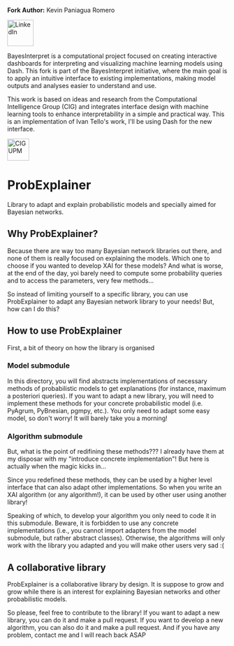 **Fork Author:** Kevin Paniagua Romero  

[<img src="https://upload.wikimedia.org/wikipedia/commons/c/ca/LinkedIn_logo_initials.png" alt="LinkedIn" width="60">](https://www.linkedin.com/in/kevinpr/)

BayesInterpret is a computational project focused on creating interactive dashboards for interpreting and visualizing machine learning models using Dash. This fork is part of the BayesInterpret initiative, where the main goal is to apply an intuitive interface to existing implementations, making model outputs and analyses easier to understand and use.

This work is based on ideas and research from the Computational Intelligence Group (CIG) and integrates interface design with machine learning tools to enhance interpretability in a simple and practical way. This is an implementation of Ivan Tello's work, I'll be using Dash for the new interface.

[<img src="https://cig.fi.upm.es/wp-content/uploads/2023/11/cropped-logo_CIG.png" alt="CIG UPM" width="50">](https://cig.fi.upm.es)


# ProbExplainer
Library to adapt and explain probabilistic models and specially aimed for Bayesian networks. 

## Why ProbExplainer?
Because there are way too many Bayesian network libraries out there, and none of them is really focused on explaining the models.
Which one to choose if you wanted to develop XAI for these models? And what is worse, at the end of the day, yoi barely need to
compute some probability queries and to access the parameters, very few methods...

So instead of limiting yourself to a specific library, you can use ProbExplainer to adapt any Bayesian network library to your needs!
But, how can I do this?

## How to use ProbExplainer
First, a bit of theory on how the library is organised
### Model submodule
In this directory, you will find abstracts implementations of necessary methods of probabilistic models to get explanations (for
instance, maximum a posteriori queries). If you want to adapt a new library, you will need to implement these methods for your concrete
probabilistic model (i.e. PyAgrum, PyBnesian, pgmpy, etc.). You only need to adapt some easy model, so don't worry! It will barely take you a morning!
### Algorithm submodule
But, what is the point of redifining these methods??? I already have them at my disposar with my "introduce concrete implementation"! 
But here is actually when the magic kicks in...

Since you redefined these methods, they can be used by a higher level interface that can also adapt other implementations. So when you
write an XAI algorithm (or any algorithm!), it can be used by other user using another library!

Speaking of which, to develop your algorithm you only need to code it in this submodule. Beware, it is forbidden to use any concrete implementations
(i.e., you cannot import adapters from the model submodule, but rather abstract classes). Otherwise, the algorithms will only work with the library you adapted 
and you will make other users very sad :(

## A collaborative library
ProbExplainer is a collaborative library by design. It is suppose to grow and grow while there is an interest for explaining Bayesian 
networks and other probabilistic models.

So please, feel free to contribute to the library! If you want to adapt a new library, you can do it and make a pull request. If you want to develop a new algorithm,
you can also do it and make a pull request. And if you have any problem, contact me and I will reach back ASAP
